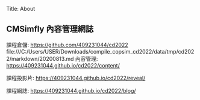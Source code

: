 Title: About

## CMSimfly 內容管理網誌

課程倉儲: <a href="https://github.com/409231044/cd2022">https://github.com/409231044/cd2022</a>
file:///C:/Users/USER/Downloads/compile_copsim_cd2022/data/tmp/cd2022/markdown/20200813.md
內容管理: <a href="https://409231044.github.io/cd2022/content/">https://409231044.github.io/cd2022/content/</a>

課程投影片: <a href="https://409231044.github.io/cd2022/reveal/">https://409231044.github.io/cd2022/reveal/</a>

課程網誌: <a href="https://409231044.github.io/cd2022/blog/">https://409231044.github.io/cd2022/blog/</a>








